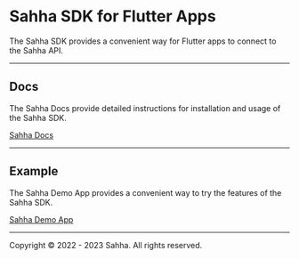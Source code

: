 # Sahha SDK for Flutter Apps

The Sahha SDK provides a convenient way for Flutter apps to connect to the Sahha API.

---

## Docs

The Sahha Docs provide detailed instructions for installation and usage of the Sahha SDK.

[Sahha Docs](https://developer.sahha.ai/docs)

---

## Example

The Sahha Demo App provides a convenient way to try the features of the Sahha SDK.

[Sahha Demo App](https://github.com/sahha-ai/sahha_flutter/tree/master/example)

---

Copyright © 2022 - 2023 Sahha. All rights reserved.
